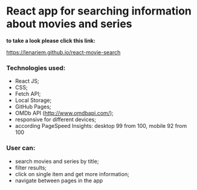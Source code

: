 # React app for searching information about movies and series

**to take a look please click this link:** 

https://lenariem.github.io/react-movie-search

### Technologies used: 
* React JS;
* CSS;
* Fetch API;
* Local Storage;
* GitHub Pages;
* OMDb API (http://www.omdbapi.com/);
* responsive for different devices;
* according PageSpeed Insights: desktop 99 from 100, mobile 92 from 100

### User can:
* search movies and series by title;
* filter results;
* click on single item and get more information;
* navigate between pages in the app

